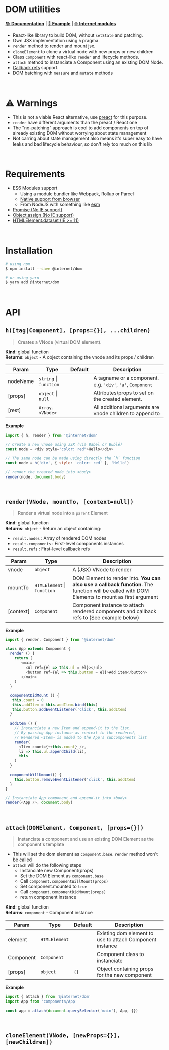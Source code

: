 # DOM utilities
[:books: **Documentation**](#api) | [:tada: **Example**](https://pqml.github.io/dom) | [:globe_with_meridians: **Internet modules**](https://www.npmjs.com/org/internet)

- React-like library to build DOM, without `setState` and patching.
- Own JSX implementation using `h` pragma.
- `render` method to render and mount jsx.
- `cloneElement` to clone a virtual node with new props or new children
- Class `Component` with react-like `render` and lifecycle methods.
- `attach` method to instanciate a Component using an existing DOM Node.
- [Callback refs](https://reactjs.org/docs/refs-and-the-dom.html#callback-refs) support.
- DOM batching with `measure` and `mutate` methods

<br>

# :warning: Warnings
- This is not a viable React alternative, use [preact](https://github.com/developit/preact) for this purpose.
- `render` have different arguments than the preact / React one
- The "no-patching" approach is cool to add components on top of already existing DOM without worrying about state management
- Not carring about state management also means it's super easy to have leaks and bad lifecycle behaviour, so don't rely too much on this lib

<br>

# Requirements
- ES6 Modules support
  - Using a module bundler like Webpack, Rollup or Parcel
  - [Native support from browser](https://caniuse.com/#feat=es6-module)
  - From NodeJS with something like [esm](https://github.com/standard-things/esm)
- [Promise (No IE support)](https://developer.mozilla.org/fr/docs/Web/JavaScript/Reference/Objets_globaux/Promise)
- [Object.assign (No IE support)](https://developer.mozilla.org/fr/docs/Web/JavaScript/Reference/Objets_globaux/Object/assign)
- [HTMLElement.dataset (IE >= 11)](https://developer.mozilla.org/fr/docs/Web/API/HTMLElement/dataset)

<br>

# Installation
```sh
# using npm
$ npm install --save @internet/dom

# or using yarn
$ yarn add @internet/dom
```

<br>

<a name="api"></a>
# API

<a name="h"></a>
## `h([tag|Component], [props={}], ...children)`
> Creates a VNode (virtual DOM element).

**Kind**: global function  
**Returns**: <code>object</code> - A object containing the vnode and its props / children  

| Param | Type | Default | Description |
| --- | --- | --- | --- |
| nodeName | <code>string</code> \| <code>function</code> |  | A tagname or a component. e.g. `'div'`, `'a'`, `Component` |
| [props] | <code>object</code> \| <code>null</code> | <code></code> | Attributes/props to set on the created element. |
| [rest] | <code>Array.&lt;VNode&gt;</code> |  | All additional arguments are vnode children to append to |

**Example**  
```js
import { h, render } from '@internet/dom'

// Create a new vnode using JSX (via Babel or Bublé)
const node = <div style="color: red">Hello</div>

// The same node can be made using directly the `h` function
const node = h('div', { style: 'color: red' }, 'Hello')

// render the created node into <body>
render(node, document.body)
```

<br>

<a name="render"></a>
## `render(VNode, mountTo, [context=null])`
> Render a virtual node into a `parent` Element

**Kind**: global function  
**Returns**: <code>object</code> - Return an object containing:
  - `result.nodes` : Array of rendered DOM nodes
  - `result.components` : First-level components instances
  - `result.refs` : First-level callback refs  

| Param | Type | Description |
| --- | --- | --- |
| vnode | <code>object</code> | A (JSX) VNode to render |
| mountTo | <code>HTMLElement</code> \| <code>function</code> | DOM Element to render into. **You can also use a callback function.** The function will be called with DOM Elements to mount as first argument |
| [context] | <code>Component</code> | Component instance to attach rendered components and callback refs to (See example below) |

**Example**  
```js
import { render, Component } from '@internet/dom'

class App extends Component {
  render () {
    return (
       <main>
         <ul ref={el => this.ul = el}></ul>
         <button ref={el => this.button = el}>Add item</button>
       </main>
    )
  }

  componentDidMount () {
   this.count = 0
   this.addItem = this.addItem.bind(this)
   this.button.addEventListener('click', this.addItem)
  }

  addItem () {
    // Instanciate a new Item and append-it to the list.
    // By passing App instance as context to the rendered,
    // Rendered <Item> is added to the App's subcomponents list
    render(
      <Item count={++this.count} />,
      li => this.ul.appendChild(li),
      this
    )
  }

  componentWillUmount() {
    this.button.removeEventListener('click', this.addItem)
  }
}

// Instanciate App component and append-it into <body>
render(<App />, document.body)
```

<br>

<a name="attach"></a>
## `attach(DOMElement, Component, [props={}])`
> Instanciate a component and use an existing DOM Element as the component's template
- This will set the dom element as `component.base`. `render` method won't be called
- `attach` will do the following steps
  - Instanciate new Component(props)
  - Set the DOM Element as `component.base`
  - Call `component.componentWillMount(props)`
  - Set component.mounted to `true`
  - Call `component.componentDidMount(props)`
  - return component instance

**Kind**: global function  
**Returns**: <code>component</code> - Component instance  

| Param | Type | Default | Description |
| --- | --- | --- | --- |
| element | <code>HTMLElement</code> |  | Existing dom element to use to attach Component instance |
| Component | <code>Component</code> |  | Component class to instanciate |
| [props] | <code>object</code> | <code>{}</code> | Object containing props for the new component |

**Example**  
```js
import { attach } from '@internet/dom'
import App from 'components/App'

const app = attach(document.querySelector('main'), App, {})
```

<br>

<a name="cloneElement"></a>
## `cloneElement(VNode, [newProps={}], [newChildren])`

<br>
